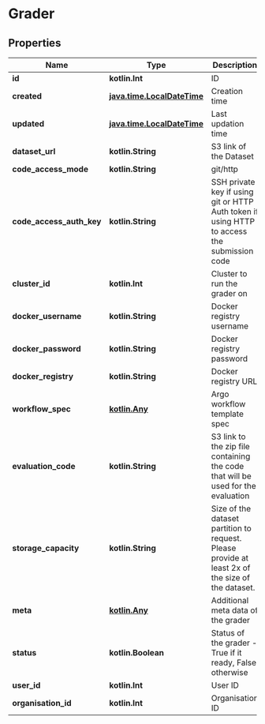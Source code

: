 
# Grader

## Properties
Name | Type | Description | Notes
------------ | ------------- | ------------- | -------------
**id** | **kotlin.Int** | ID |  [optional]
**created** | [**java.time.LocalDateTime**](java.time.LocalDateTime.md) | Creation time |  [optional]
**updated** | [**java.time.LocalDateTime**](java.time.LocalDateTime.md) | Last updation time |  [optional]
**dataset_url** | **kotlin.String** | S3 link of the Dataset |  [optional]
**code_access_mode** | **kotlin.String** | git/http |  [optional]
**code_access_auth_key** | **kotlin.String** | SSH private key if using git or HTTP Auth token if using HTTP to access the submission code |  [optional]
**cluster_id** | **kotlin.Int** | Cluster to run the grader on |  [optional]
**docker_username** | **kotlin.String** | Docker registry username |  [optional]
**docker_password** | **kotlin.String** | Docker registry password |  [optional]
**docker_registry** | **kotlin.String** | Docker registry URL |  [optional]
**workflow_spec** | [**kotlin.Any**](kotlin.Any.md) | Argo workflow template spec |  [optional]
**evaluation_code** | **kotlin.String** | S3 link to the zip file containing the code that will be used for the evaluation |  [optional]
**storage_capacity** | **kotlin.String** | Size of the dataset partition to request. Please provide at least 2x of the size of the dataset. |  [optional]
**meta** | [**kotlin.Any**](kotlin.Any.md) | Additional meta data of the grader |  [optional]
**status** | **kotlin.Boolean** | Status of the grader - True if it ready, False otherwise |  [optional]
**user_id** | **kotlin.Int** | User ID |  [optional]
**organisation_id** | **kotlin.Int** | Organisation ID |  [optional]



